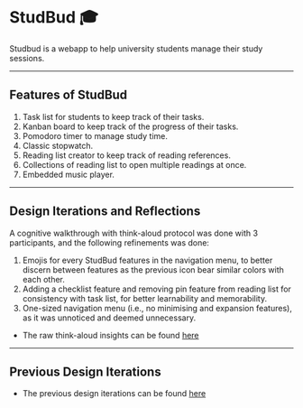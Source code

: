 # StudBud 🎓

Studbud is a webapp to help university students manage their study sessions. 

---

## Features of StudBud

1. Task list for students to keep track of their tasks.
3. Kanban board to keep track of the progress of their tasks.
4. Pomodoro timer to manage study time.
5. Classic stopwatch.
6. Reading list creator to keep track of reading references.
7. Collections of reading list to open multiple readings at once.
8. Embedded music player.

---

## Design Iterations and Reflections

A cognitive walkthrough with think-aloud protocol was done with 3 participants, and the following refinements was done:

1. Emojis for every StudBud features in the navigation menu, to better discern between features as the previous icon bear similar colors with each other.
2. Adding a checklist feature and removing pin feature from reading list for consistency with task list, for better learnability and memorability.
4. One-sized navigation menu (i.e., no minimising and expansion features), as it was unnoticed and deemed unnecessary.

- The raw think-aloud insights can be found [here](https://docs.google.com/document/d/1-5V5h03IKTEio6YHS-3CD6DsE5p3twPsy9mVR327I8E/edit?usp=sharing)

---

## Previous Design Iterations

- The previous design iterations can be found [here](https://drive.google.com/file/d/1GGCljVDsA4bQwSzxBTNMn2u-tVVyeesF/view?usp=sharing)
